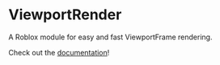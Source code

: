 # ViewportRender
A Roblox module for easy and fast ViewportFrame rendering.

Check out the [documentation](https://github.com/Hexcede/ViewportRender/blob/master/Documentation.md)!

